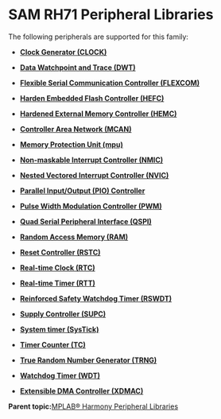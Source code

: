 # SAM RH71 Peripheral Libraries

The following peripherals are supported for this family:

-   **[Clock Generator \(CLOCK\)](GUID-4A9E51FF-DFC7-4B58-A1D8-E92F57940D05.md)**  

-   **[Data Watchpoint and Trace \(DWT\)](GUID-E1AD558F-6AA8-4D5F-90A6-8820A72C3777.md)**  

-   **[Flexible Serial Communication Controller \(FLEXCOM\)](GUID-137968B9-4089-44C6-9B5A-2F30929F6852.md)**  

-   **[Harden Embedded Flash Controller \(HEFC\)](GUID-483B2DE9-95CB-4DD4-9F85-592F15C38EFA.md)**  

-   **[Hardened External Memory Controller \(HEMC\)](GUID-1503BB87-D5B3-4C8C-A91F-2AA286252046.md)**  

-   **[Controller Area Network \(MCAN\)](GUID-C9F1E50C-1EF0-4941-A9CB-89808C7C54AF.md)**  

-   **[Memory Protection Unit \(mpu\)](GUID-9EBBC089-9E2B-450F-8789-6D28C65813C8.md)**  

-   **[Non-maskable Interrupt Controller \(NMIC\)](GUID-FFDBEA51-E671-4664-A1C3-0E0A899FDF2D.md)**  

-   **[Nested Vectored Interrupt Controller \(NVIC\)](GUID-4A575FC4-4E67-4495-826F-A73EEC4FF8C9.md)**  

-   **[Parallel Input/Output \(PIO\) Controller](GUID-6E00A15D-D08A-43FF-A05A-C91E7717B5DE.md)**  

-   **[Pulse Width Modulation Controller \(PWM\)](GUID-0542D909-604D-44C7-8C7C-B1FE313960D0.md)**  

-   **[Quad Serial Peripheral Interface \(QSPI\)](GUID-56797157-F046-4DD8-9A9F-CFC59C3A989A.md)**  

-   **[Random Access Memory \(RAM\)](GUID-44C7C165-2CEA-496A-B4F3-4181CBA26476.md)**  

-   **[Reset Controller \(RSTC\)](GUID-2C223FAB-85E5-4B23-85E5-0FEC7A51B34D.md)**  

-   **[Real-time Clock \(RTC\)](GUID-B5657E72-3DDB-4D39-94DC-B9B64B89C2DE.md)**  

-   **[Real-time Timer \(RTT\)](GUID-2A29BDE4-A969-4CEB-A21C-AF161D295289.md)**  

-   **[Reinforced Safety Watchdog Timer \(RSWDT\)](GUID-17C65C1B-EC26-4F1C-9599-EA23E3B7D00B.md)**  

-   **[Supply Controller \(SUPC\)](GUID-73AE821D-21E4-480E-BED1-94AAD86D9056.md)**  

-   **[System timer \(SysTick\)](GUID-A4B9F359-3129-4377-B43E-71415C6B19F2.md)**  

-   **[Timer Counter \(TC\)](GUID-B7C79854-BBCD-49B3-9EA3-C379E6A5FCE0.md)**  

-   **[True Random Number Generator \(TRNG\)](GUID-B509788E-A3B6-48D3-8F15-E541D6FFCA47.md)**  

-   **[Watchdog Timer \(WDT\)](GUID-FA9631BE-AD37-4EF9-8C69-2BF8C5941388.md)**  

-   **[Extensible DMA Controller \(XDMAC\)](GUID-C2B02311-0F9A-41E7-92B8-C2FEEBDFE755.md)**  


**Parent topic:**[MPLAB® Harmony Peripheral Libraries](GUID-B8856C06-A407-4AD1-8E21-0A85BE055F0E.md)

